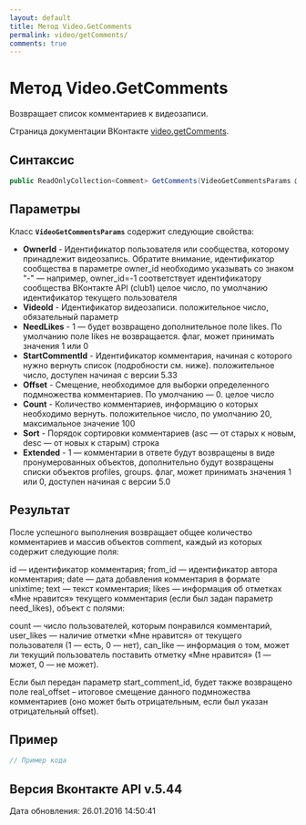 ```yaml
---
layout: default
title: Метод Video.GetComments
permalink: video/getComments/
comments: true
---
```

# Метод Video.GetComments
Возвращает список комментариев к видеозаписи.

Страница документации ВКонтакте [video.getComments](https://vk.com/dev/video.getComments).
## Синтаксис
``` csharp
public ReadOnlyCollection<Comment> GetComments(VideoGetCommentsParams @params)
```

## Параметры
Класс **`VideoGetCommentsParams`** содержит следующие свойства:

+ **OwnerId** - Идентификатор пользователя или сообщества, которому принадлежит видеозапись. Обратите внимание, идентификатор сообщества в параметре owner_id необходимо указывать со знаком "-" — например, owner_id=-1 соответствует идентификатору сообщества ВКонтакте API (club1)  целое число, по умолчанию идентификатор текущего пользователя
+ **VideoId** - Идентификатор видеозаписи. положительное число, обязательный параметр
+ **NeedLikes** - 1 — будет возвращено дополнительное поле likes. По умолчанию поле likes не возвращается. флаг, может принимать значения 1 или 0
+ **StartCommentId** - Идентификатор комментария, начиная с которого нужно вернуть список (подробности см. ниже). положительное число, доступен начиная с версии 5.33
+ **Offset** - Смещение, необходимое для выборки определенного подмножества комментариев. По умолчанию — 0. целое число
+ **Count** - Количество комментариев, информацию о которых необходимо вернуть. положительное число, по умолчанию 20, максимальное значение 100
+ **Sort** - Порядок сортировки комментариев (asc — от старых к новым, desc — от новых к старым) строка
+ **Extended** - 1 — комментарии в ответе будут возвращены в виде пронумерованных объектов, дополнительно будут возвращены списки объектов profiles, groups. флаг, может принимать значения 1 или 0, доступен начиная с версии 5.0

## Результат
После успешного выполнения возвращает общее количество комментариев и массив объектов comment, каждый из которых содержит следующие поля: 

id — идентификатор комментария; 
from_id — идентификатор автора комментария; 
date — дата добавления комментария в формате unixtime; 
text — текст комментария; 
likes — информация об отметках «Мне нравится» текущего комментария (если был задан параметр need_likes), объект с полями: 

count — число пользователей, которым понравился комментарий, 
user_likes — наличие отметки «Мне нравится» от текущего пользователя 
(1 — есть, 0 — нет), 
can_like — информация о том, может ли текущий пользователь поставить отметку «Мне нравится» 
(1 — может, 0 — не может). 


Если был передан параметр start_comment_id, будет также возвращено поле real_offset – итоговое смещение данного подмножества комментариев (оно может быть отрицательным, если был указан отрицательный offset).

## Пример
``` csharp
// Пример кода
```

## Версия Вконтакте API v.5.44
Дата обновления: 26.01.2016 14:50:41
